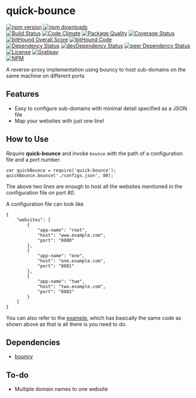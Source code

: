 # quick-bounce

[![npm version](https://badge.fury.io/js/quick-bounce.svg)](https://badge.fury.io/js/quick-bounce)
[![npm downloads](https://img.shields.io/npm/dt/quick-bounce.svg)](https://www.npmjs.com/package/quick-bounce)  
[![Build Status](https://travis-ci.org/myTerminal/quick-bounce.svg?branch=master)](https://travis-ci.org/myTerminal/quick-bounce)
[![Code Climate](https://codeclimate.com/github/myTerminal/quick-bounce.png)](https://codeclimate.com/github/myTerminal/quick-bounce)
[![Package Quality](http://npm.packagequality.com/shield/quick-bounce.svg)](http://packagequality.com/#?package=quick-bounce)
[![Coverage Status](https://img.shields.io/coveralls/myTerminal/quick-bounce.svg)](https://coveralls.io/r/myTerminal/quick-bounce?branch=master)
[![bitHound Overall Score](https://www.bithound.io/github/myTerminal/quick-bounce/badges/score.svg)](https://www.bithound.io/github/myTerminal/quick-bounce)
[![bitHound Code](https://www.bithound.io/github/myTerminal/quick-bounce/badges/code.svg)](https://www.bithound.io/github/myTerminal/quick-bounce)  
[![Dependency Status](https://david-dm.org/myTerminal/quick-bounce.svg)](https://david-dm.org/myTerminal/quick-bounce)
[![devDependency Status](https://david-dm.org/myTerminal/quick-bounce/dev-status.svg)](https://david-dm.org/myTerminal/quick-bounce#info=devDependencies)
[![peer Dependency Status](https://david-dm.org/myTerminal/quick-bounce/peer-status.svg)](https://david-dm.org/myTerminal/quick-bounce#info=peerDependencies)  
[![License](https://img.shields.io/badge/LICENSE-GPL%20v3.0-blue.svg)](https://www.gnu.org/licenses/gpl.html)
[![Gratipay](http://img.shields.io/gratipay/myTerminal.svg)](https://gratipay.com/myTerminal)  
[![NPM](https://nodei.co/npm/quick-bounce.png?downloads=true&downloadRank=true&stars=true)](https://nodei.co/npm/quick-bounce/)

A reverse-proxy implementation using bouncy to host sub-domains on the same machine on different ports

## Features

* Easy to configure sub-domains with minimal detail specified as a JSON file
* Map your websites with just one line!

## How to Use

*Require* **quick-bounce** and invoke `bounce` with the path of a configuration file and a port number.

    var quickBounce = require('quick-bounce');
    quickBounce.bounce('./configs.json', 80);

The above two lines are enough to host all the websites mentioned in the configuration file on port *80*.

A configuration file can look like

    {
        "websites": [
            {
                "app-name": "root",
                "host": "www.example.com",
                "port": "8080"
            },
            {
                "app-name": "one",
                "host": "one.example.com",
                "port": "8081"
            },
            {
                "app-name": "two",
                "host": "two.example.com",
                "port": "8082"
            }
        ]
    }

You can also refer to the [example](example), which has basically the same code as shown above as that is all there is you need to do.

## Dependencies

* [bouncy](https://www.npmjs.com/package/bouncy)

## To-do

* Multiple domain names to one website
